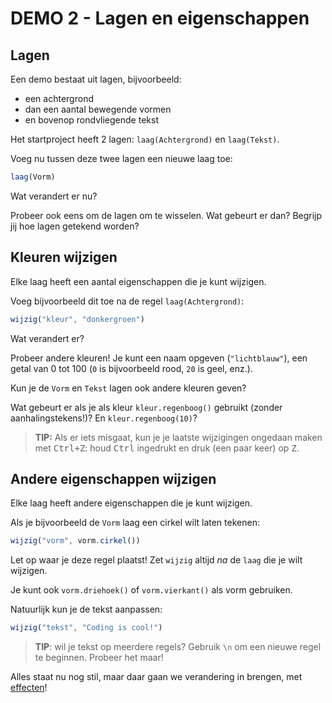 # DEMO 2 - Lagen en eigenschappen


## Lagen

Een demo bestaat uit lagen, bijvoorbeeld:

- een achtergrond
- dan een aantal bewegende vormen
- en bovenop rondvliegende tekst

Het startproject heeft 2 lagen: `laag(Achtergrond)` en `laag(Tekst)`.

Voeg nu tussen deze twee lagen een nieuwe laag toe:

```js
laag(Vorm)
```

Wat verandert er nu?

Probeer ook eens om de lagen om te wisselen. Wat gebeurt er dan? Begrijp jij hoe lagen getekend worden?


## Kleuren wijzigen

Elke laag heeft een aantal eigenschappen die je kunt wijzigen.

Voeg bijvoorbeeld dit toe na de regel `laag(Achtergrond)`:

```js
wijzig("kleur", "donkergroen")
```

Wat verandert er?

Probeer andere kleuren! Je kunt een naam opgeven (`"lichtblauw"`), een getal van 0 tot 100 (`0` is bijvoorbeeld rood, `20` is geel, enz.).

Kun je de `Vorm` en `Tekst` lagen ook andere kleuren geven?

Wat gebeurt er als je als kleur `kleur.regenboog()` gebruikt (zonder aanhalingstekens!)? En `kleur.regenboog(10)`?

> **TIP:** Als er iets misgaat, kun je je laatste wijzigingen ongedaan maken met <kbd>Ctrl+Z</kbd>: houd <kbd>Ctrl</kbd> ingedrukt en druk (een paar keer) op <kbd>Z</kbd>.



## Andere eigenschappen wijzigen

Elke laag heeft andere eigenschappen die je kunt wijzigen.

Als je bijvoorbeeld de `Vorm` laag een cirkel wilt laten tekenen:

```js
wijzig("vorm", vorm.cirkel())
```

Let op waar je deze regel plaatst! Zet `wijzig` altijd *na* de `laag` die je wilt wijzigen.

Je kunt ook `vorm.driehoek()` of `vorm.vierkant()` als vorm gebruiken.

Natuurlijk kun je de tekst aanpassen:

```js
wijzig("tekst", "Coding is cool!")
```

> **TIP**: wil je tekst op meerdere regels? Gebruik `\n` om een nieuwe regel te beginnen. Probeer het maar!

Alles staat nu nog stil, maar daar gaan we verandering in brengen, met [effecten](3%20-%20effecten.html)!
